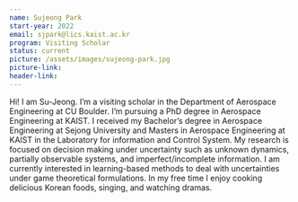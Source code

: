 ```yaml
---
name: Sujeong Park
start-year: 2022
email: sjpark@lics.kaist.ac.kr
program: Visiting Scholar
status: current
picture: /assets/images/sujeong-park.jpg
picture-link: 
header-link: 
---
```


Hi! I am Su-Jeong. I’m a visiting scholar in the Department of Aerospace Engineering at CU Boulder. I’m pursuing a PhD degree in Aerospace Engineering at KAIST. I received my Bachelor’s degree in Aerospace Engineering at Sejong University and Masters in Aerospace Engineering at KAIST in the Laboratory for information and Control System. My research is focused on decision making under uncertainty such as unknown dynamics, partially observable systems, and imperfect/incomplete information. I am currently interested in learning-based methods to deal with uncertainties under game theoretical formulations. In my free time I enjoy cooking delicious Korean foods, singing, and watching dramas.
